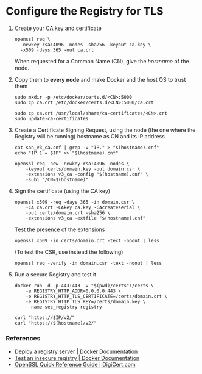 # Configure the Registry for TLS #

1.  Create your CA key and certificate
    ```
    openssl req \
      -newkey rsa:4096 -nodes -sha256 -keyout ca.key \
      -x509 -days 365 -out ca.crt
    ```

    When requested for a Common Name (CN), give the _hostname_ of the node.

2.  Copy them to **every node** and make Docker and the host OS to trust them

	```
	sudo mkdir -p /etc/docker/certs.d/<CN>:5000
	sudo cp ca.crt /etc/docker/certs.d/<CN>:5000/ca.crt

	sudo cp ca.crt /usr/local/share/ca-certificates/<CN>.crt
	sudo update-ca-certificates
	```

3.  Create a Certificate Signing Request, using the node (the one where the Registry will be running) hostname as CN and its IP address
	
	```
	cat san_v3_ca.cnf | grep -v "IP." > "$(hostname).cnf"
	echo "IP.1 = $IP" >> "$(hostname).cnf"

	openssl req -new -newkey rsa:4096 -nodes \
		-keyout certs/domain.key -out domain.csr \
		-extensions v3_ca -config "$(hostname).cnf" \
		-subj "/CN=$(hostname)"
	```

4.  Sign the certificate (using the CA key)

	```
	openssl x509 -req -days 365 -in domain.csr \
		-CA ca.crt -CAkey ca.key -CAcreateserial \
		-out certs/domain.crt -sha256 \
		-extensions v3_ca -extfile "$(hostname).cnf"
	```

	Test the presence of the extensions
	```
	openssl x509 -in certs/domain.crt -text -noout | less
	```
	
	(To test the CSR, use instead the following)
	```
	openssl req -verify -in domain.csr -text -noout | less
	```

5.  Run a secure Registry and test it

	```
	docker run -d -p 443:443 -v "$(pwd)/certs":/certs \
		-e REGISTRY_HTTP_ADDR=0.0.0.0:443 \
		-e REGISTRY_HTTP_TLS_CERTIFICATE=/certs/domain.crt \
		-e REGISTRY_HTTP_TLS_KEY=/certs/domain.key \
		--name sec_registry registry

	curl "https://$IP/v2/"
	curl "https://$(hostname)/v2/"
	```

### References ###
- [Deploy a registry server | Docker Documentation](https://docs.docker.com/registry/deploying/)
- [Test an insecure registry | Docker Documentation](https://docs.docker.com/registry/insecure/)
- [OpenSSL Quick Reference Guide | DigiCert.com](https://www.digicert.com/ssl-support/openssl-quick-reference-guide.htm)
